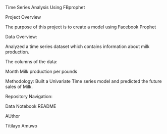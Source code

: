 Time Series Analysis Using FBprophet

Project Overview

The purpose of this project is to create a model using Facebook Prophet


Data Overview:

Analyzed a time series dataset which contains information about milk production.

The columns of the data:

Month
Milk production per pounds


Methodology:
Built a Univariate Time series model and predicted the future sales of Milk.

Repository Navigation:

Data
Notebook
README

AUthor

Titilayo Amuwo
